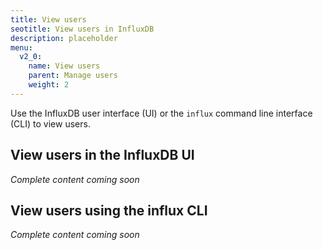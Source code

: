 ```yaml
---
title: View users
seotitle: View users in InfluxDB
description: placeholder
menu:
  v2_0:
    name: View users
    parent: Manage users
    weight: 2
---
```


Use the InfluxDB user interface (UI) or the `influx` command line interface (CLI)
to view users.

## View users in the InfluxDB UI

_Complete content coming soon_

## View users using the influx CLI

_Complete content coming soon_

